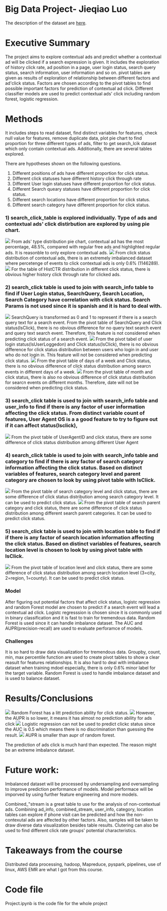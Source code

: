 # Big Data Project- Jieqiao Luo

The description of the dataset are [here](dataset-and-requirements.md).

# Executive Summary
The project aims to explore contextual ads and predict whether a contextual ad will be clicked if a search expression is given. It includes the exploration of history click rate, ad position in a page, user login status, search query status, search information, user information and so on. pivot tables are given as results of exploration of relationship between different factors and ad'click status. Factors are chosen according to the pivot tables to find possible important factors for prediction of contextual ad click. Different classifier models are used to predict contextual ads' click including random forest, logistic regression. 


# Methods
It includes steps to read dataset, find distinct variables for features, check null value for features, remove duplicate data, plot pie chart to find proportion for three different types of ads, filter to get search_lcik dataset which only contain contextual ads. Additionally, there are several tables explored.

There are hypotheses shown on the following questions.

1. Different positions of ads have different proportion for click status.
2. Different click statuses have different history click through rate
3. Different User login statuses have different proportion for click status.
4. Different Search queary statuses have different proportion for click status.
5. Different search locations have different proportion for click status.
6. Different search category have different proportion for click status.

### 1) search_click_table is explored individually. Type of ads and contextual ads' click distirbution are explored by using pie chart.

<img src='img/search_click_ads_type_pie_chart.png'>
From ads' type distribution pie chart, contextual ad has the most percentage, 48.5%, compared with regular free ads and highlighted regular ads. It is reasonble to only explore contextual ads.

<img src='img/search_click_ads_click_status_pie_chart.png'>
From click status distribution of contextual ads, there is an extremely imbalanced dataset where percetenge of events to click contextual ads is only 0.6% (1146289). 

<img src='img/search_click_HistCTR_Click_table.png'>
For the table of HistCTR distribution in different click status, there is obvious higher history click through rate for clicked ads.


### 2) search_click table is used to join with search_info table to find if User Login status, SearchQuery, Search Location, Search Category have correlation with click status. Search Params is not used since it is spanish and it is hard to deal with.

<img src='img/search_click_search_info_searchquery_isClick_table.png'>
SearchQuery is transformed as 0 and 1 to represent if there is a search query text for a search event.
From the pivot table of SearchQuery and Click status(IsClick), there is no obvious difference for no query text search event and query text search event. Therefore, this feature is not considered when predicting click status of a search event.

<img src='img/search_click_search_info_IsUserLoggedOn_isClick_table.png'>
From the pivot tabel of user login status(IsUserLoggedon) and Click status(IsClick), there is no obvious difference for click status distribution between users who login in and user who do not login in. This feature will not be considered when predicting click status.

<img src='img/search_click_search_info_weekday_isClick_table.png'>
From the pivot table of days of a week and Click status, there is no obvious difference of click status distribution among searcn events in different days of a week. 

<img src='img/search_click_search_info_month_isClick_table.png'>
From the pivot table of month and click status, there is also no obvious difference of click status distribution for searcn events on different months. Therefore, date will not be considered when predicting click status.

### 3) search_click table is used to join with search_info table and user_info to find if there is any factor of user information affecting the click status. From distinct variable count of features, User Agent OS is a a good feature to try to figure out if it can affect status(Isclick),

<img src='img/search_click_search_info_UserAgentOSID_isClick_table.png'>
From the pivot table of UserAgentID and click status, there are some difference of click status distribution among different User Agent 


### 4) search_click table is used to join with search_info table and category to find if there is any factor of search category information affecting the click status. Based on distinct variables of features, search category level and parent category are chosen to look by using pivot table with IsClick. 

<img src='img/search_click_search_info_categoryLevel_isClick_table.png'>
From the pivot table of search category level and click status, there are some difference of click status distribution among search category level. It can be used to predict click status.

<img src='img/search_click_search_info_categoryparentcategory_isClick_table.png'>
From the pivot table of search parent category and click status, there are some difference of click status distribution among different search parent categories. It can be used to predict click status.

### 5) search_click table is used to join with location table to find if if there is any factor of search location information affecting the click status.  Based on distinct variables of features, search location level is chosen to look by using pivot table with IsClick. 

<img src='img/search_click_search_info_location_isClick_table.png'>
From the pivot table of location level and click status, there are some difference of click status distribution among search location level (3=city, 2=region, 1=county). It can be used to predict click status.

### Model
After figuring out potential factors that affect click status, logistc regression and random Forest model are chosen to predict if a search event will lead a contextual ad click. Logistc regresssion is chosen since it is commonly used in binary classification and it is fast to train for tremendous data. Random Forest is used since it can handle imbalance dataset.  The AUC and AUPR(precision-recall) are used to evaluate perforamce of models.

### Challenges 
It is so hard to draw data visualization for tremendous data. Groupby, count, min, max percentile function are used to create pivot tables to show a clear reasult for features relationships. It is also hard to deal with imbalance dataset when training mdoel especially, there is only 0.6% minor label for the target variable. Random Forest is used to handle imbalance dataset and     is used to balance dataset.

# Results/Conclusions
<img src='img/RF_ROC.png'>
Random Forest has a litt prediction ability for click status.

<img src='img/RF_AUPR.png'>
However, the AUPR is so lower, it means it has almost no prediction ability for ads click

<img src='img/LR_ROC.png'>
Logistic regression can not be used to predict clickc status since the AUC is 0.5 which means there is no discrimination than guessing the result. 

<img src='img/LR_AUPR.png'>
AUPR is smaller than aupr of random forest.

The prediction of ads click is much hard than expected. The reason might be an extreme imbalance dataset.

# Future work:
Imbalanced dataset will be processed by undersampling and oversampling to improve prediction performance of models.
Model performace will be imporved by using further feature engineering and more models.

Combined_"stream is a great table to use for the analysis of non-contextual ads. Combining ad_info, combined_stream, user_info, category, location tables can explore if phone visit can be predicted and how the non-contexutal ads are affected by other factors. Also, samples will be taken to draw diverse data visualization besides table results. Clutering can also be used to find different click rate groups' potential characteristics.


# Takeaways from the course
Distributed data processing, hadoop, Mapreduce, pyspark, pipelines, use of linux, AWS EMR are what I got from this course. 

# Code file
Project.ipynb is the code file for the whole project
